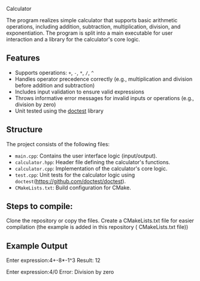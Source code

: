  Calculator

The program realizes simple calculator that supports basic arithmetic operations, including addition, subtraction, multiplication, division, and exponentiation. The program is split into a main executable for user interaction and a library for the calculator's core logic.

## Features

- Supports operations: `+`, `-`, `*`, `/`, `^`
- Handles operator precedence correctly (e.g., multiplication and division before addition and subtraction)
- Includes input validation to ensure valid expressions
- Throws informative error messages for invalid inputs or operations (e.g., division by zero)
- Unit tested using the [doctest](https://github.com/doctest/doctest) library

## Structure

The project consists of the following files:
- `main.cpp`: Contains the user interface logic (input/output).
- `calculator.hpp`: Header file defining the calculator's functions.
- `calculator.cpp`: Implementation of the calculator's core logic.
- `test.cpp`: Unit tests for the calculator logic using `doctest`(https://github.com/doctest/doctest).
- `CMakeLists.txt`: Build configuration for CMake.

## Steps to compile:

Clone the repository or copy the files.
Create a CMakeLists.txt file for easier compilation (the example is added in this repository ( CMakeLists.txt file))

## Example Output

Enter expression:4+-8*-1^3
Result: 12

Enter expression:4/0
Error: Division by zero

